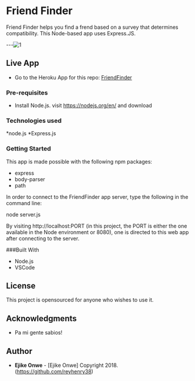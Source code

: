 # Friend Finder
Friend Finder helps you find a frend based on a survey that determines compatibility. This Node-based app uses Express.JS.

---![1](https://user-images.githubusercontent.com/31670361/39387842-ff485b16-4a49-11e8-9c1e-3e834b808a57.gif)

## Live App

* Go to the Heroku App for this repo: [FriendFinder](https://arcane-river-79461.herokuapp.com/)

### Pre-requisites

* Install Node.js. visit https://nodejs.org/en/ and download

### Technologies used

*node.js
*Express.js


### Getting Started
This app is made possible with the following npm packages:
* express
* body-parser
* path

In order to connect to the FriendFinder app server, type the following in the command line:

 node server.js

By visiting http://localhost:PORT (in this project, the PORT is either the one available in the Node environment or 8080), one is directed to this web app after connecting to the server.


###Built With
* Node.js
* VSCode 

## License

This project is opensourced for anyone who wishes to use it.

## Acknowledgments

* Pa mi gente sabios!

## Author
* **Ejike Onwe** - [Ejike Onwe] Copyright 2018.  (https://github.com/reyhenry38)
